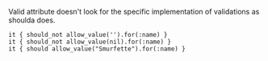 Valid attribute doesn't look for the specific implementation of validations as shoulda does.

	it { should_not allow_value('').for(:name) }
	it { should_not allow_value(nil).for(:name) }
	it { should allow_value("Smurfette").for(:name) }